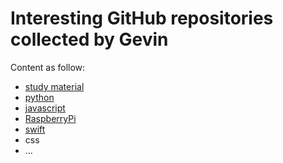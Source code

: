 Interesting GitHub repositories collected by Gevin
===============================

Content as follow:

- [study material](materials.md)
- [python](python.md)
- [javascript](javascript.md)
- [RaspberryPi](raspberrypi.md)
- [swift](swift.md)
- css
- ...


